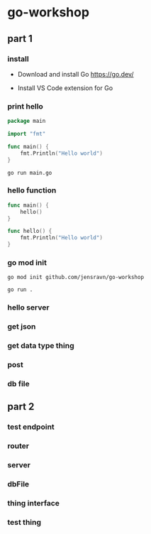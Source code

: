 # go-workshop

## part 1

### install

- Download and install Go https://go.dev/

- Install VS Code extension for Go

### print hello

```go
package main

import "fmt"

func main() {
	fmt.Println("Hello world")
}
```

`go run main.go`

### hello function

```go
func main() {
	hello()
}

func hello() {
	fmt.Println("Hello world")
}
```

### go mod init

`go mod init github.com/jensravn/go-workshop`

`go run .`

### hello server

### get json

### get data type thing

### post

### db file

## part 2

### test endpoint

### router

### server

### dbFile

### thing interface

### test thing
